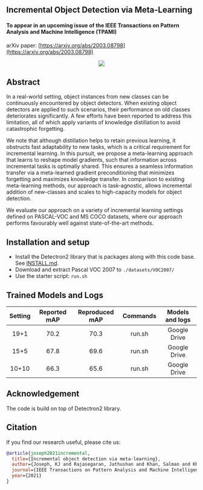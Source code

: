 ## Incremental Object Detection via Meta-Learning
#### To appear in an upcoming issue of the IEEE Transactions on Pattern Analysis and Machine Intelligence (TPAMI)

arXiv paper: [https://arxiv.org/abs/2003.08798](https://arxiv.org/abs/2003.08798)

<div align="center">
  <img src="https://user-images.githubusercontent.com/4231550/138396577-bdef2d95-5f00-47c4-bf90-927d7231f090.png"/>
</div>

## Abstract
In a real-world setting, object instances from new classes can be continuously encountered by object detectors. When existing object detectors are applied to such scenarios, their performance on old classes deteriorates significantly. A few efforts have been reported to address this limitation, all of which apply variants of knowledge distillation to avoid catastrophic forgetting. 

We note that although distillation helps to retain previous learning, it obstructs fast adaptability to new tasks, which is a critical requirement for incremental learning. In this pursuit, we propose a meta-learning approach that learns to reshape model gradients, such that information across incremental tasks is optimally shared. This ensures a seamless information transfer via a meta-learned gradient preconditioning that minimizes forgetting and maximizes knowledge transfer. In comparison to existing meta-learning methods, our approach is task-agnostic, allows incremental addition of new-classes and scales to high-capacity models for object detection. 

We evaluate our approach on a variety of incremental learning settings defined on PASCAL-VOC and MS COCO datasets, where our approach performs favourably well against state-of-the-art methods.

## Installation and setup
- Install the Detectron2 library that is packages along with this code base. See [INSTALL.md](INSTALL.md).
- Download and extract Pascal VOC 2007 to `./datasets/VOC2007/`
- Use the starter script: `run.sh`

## Trained Models and Logs

| Setting | Reported mAP | Reproduced mAP | Commands | Models and logs |
|:-------:|:------------:|:--------------:|:--------:|:---------------:|
|   19+1  |     70.2     |      70.3      |  run.sh  |   Google Drive  |
|   15+5  |     67.8     |      69.6      |  run.sh  |   Google Drive  |
|  10+10  |     66.3     |      65.6      |  run.sh  |   Google Drive  |


## Acknowledgement
The code is build on top of Detectron2 library. 


## Citation
If you find our research useful, please cite us:

```BibTeX
@article{joseph2021incremental,
  title={Incremental object detection via meta-learning},
  author={Joseph, KJ and Rajasegaran, Jathushan and Khan, Salman and Khan, Fahad Shahbaz and Balasubramanian, Vineeth},
  journal={IEEE Transactions on Pattern Analysis and Machine Intelligence},
  year={2021}
}
```

